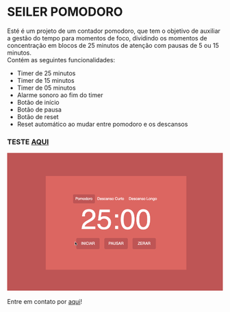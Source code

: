 # SEILER POMODORO

<p>Esté é um projeto de um contador pomodoro, que tem o objetivo de auxiliar a gestão do tempo para momentos de foco, dividindo os momentos de concentração em blocos de 25 minutos de atenção com pausas de 5 ou 15 minutos.</br>
Contém as seguintes funcionalidades:</p>

<ul>
    <li>Timer de 25 minutos</li>
    <li>Timer de 15 minutos</li>
    <li>Timer de 05 minutos</li>
    <li>Alarme sonoro ao fim do timer</li>
    <li>Botão de início</li>
    <li>Botão de pausa</li>
    <li>Botão de reset</li>
    <li>Reset automático ao mudar entre pomodoro e os descansos</li>
</ul>

<h3>TESTE <a href="https://seileremerson.github.io/pomodoro/" target="_blank">AQUI</a></h3>
<img src="github/pomodoro.gif" alt="Demonstração Pomodoro">

<p>Entre em contato por <a href="https://www.linkedin.com/in/seileremerson/" target="_blank">aqui</a>!</p>
 